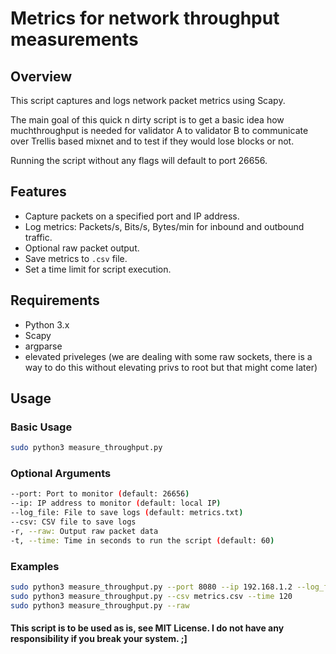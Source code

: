 # Metrics for network throughput measurements

## Overview
This script captures and logs network packet metrics using Scapy.

The main goal of this quick n dirty script is to get a basic idea how muchthroughput is needed for validator A to validator B to communicate over Trellis based mixnet and to test if they would lose blocks or not.

Running the script without any flags will default to port 26656.

## Features
- Capture packets on a specified port and IP address.
- Log metrics: Packets/s, Bits/s, Bytes/min for inbound and outbound traffic.
- Optional raw packet output.
- Save metrics to `.csv` file.
- Set a time limit for script execution.

## Requirements
- Python 3.x
- Scapy
- argparse
- elevated priveleges (we are dealing with some raw sockets, there is a way to do this without elevating privs to root but that might come later)
## Usage

### Basic Usage
```bash
sudo python3 measure_throughput.py
```

### Optional Arguments
```bash
--port: Port to monitor (default: 26656)
--ip: IP address to monitor (default: local IP)
--log_file: File to save logs (default: metrics.txt)
--csv: CSV file to save logs
-r, --raw: Output raw packet data
-t, --time: Time in seconds to run the script (default: 60)
```
### Examples

```bash
sudo python3 measure_throughput.py --port 8080 --ip 192.168.1.2 --log_file custom_metrics.txt
sudo python3 measure_throughput.py --csv metrics.csv --time 120
sudo python3 measure_throughput.py --raw
```
#### This script is to be used as is, see MIT License. I do not have any responsibility if you break your system. ;]
